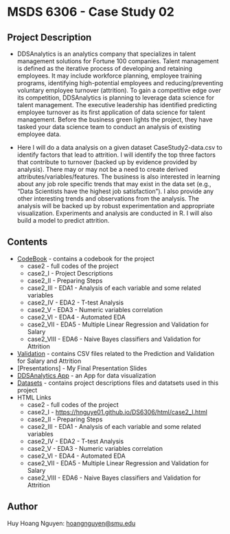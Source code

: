 # MSDS 6306 - Case Study 02

## Project Description

- DDSAnalytics is an analytics company that specializes in talent management solutions for Fortune 100 companies. Talent management is defined as the iterative process of developing and retaining employees. It may include workforce planning, employee training programs, identifying high-potential employees and reducing/preventing voluntary employee turnover (attrition). To gain a competitive edge over its competition, DDSAnalytics is planning to leverage data science for talent management. The executive leadership has identified predicting employee turnover as its first application of data science for talent management. Before the business green lights the project, they have tasked your data science team to conduct an analysis of existing employee data.   

- Here I will do a data analysis on a given dataset CaseStudy2-data.csv  to identify factors that lead to attrition.  I will identify the top three factors that contribute to turnover (backed up by evidence provided by analysis). There may or may not be a need to create derived attributes/variables/features. The business is also interested in learning about any job role specific trends that may exist in the data set (e.g., “Data Scientists have the highest job satisfaction”). I also provide any other interesting trends and observations from the analysis. The analysis will be backed up by robust experimentation and appropriate visualization. Experiments and analysis  are conducted in R. I will also build a model to predict attrition.   


## Contents
* [CodeBook] - contains a codebook for the project   
  - case2 - full codes of the project  
  - case2_I - Project Descriptions   
  - case2_II - Preparing Steps  
  - case2_III - EDA1 - Analysis of each variable and some related variables   
  - case2_IV - EDA2 - T-test Analysis   
  - case2_V - EDA3 - Numeric variables correlation  
  - case2_VI - EDA4 - Automated EDA  
  - case2_VII - EDA5 - Multiple Linear Regression and Validation for Salary  
  - case2_VIII - EDA6 - Naive Bayes classifiers and Validation for Attrition 
* [Validation] - contains CSV files related to the Prediction and Validation for Salary and Attrition  
* [Presentations] - My Final Presentation Slides 
* [DDSAnalytics App] - an App for data visualization 
* [Datasets] - contains project descriptions files and datatsets used in this project 
* HTML Links
  - case2 - full codes of the project  
  - case2_I - https://hnguye01.github.io/DS6306/html/case2_I.html
  - case2_II - Preparing Steps  
  - case2_III - EDA1 - Analysis of each variable and some related variables   
  - case2_IV - EDA2 - T-test Analysis   
  - case2_V - EDA3 - Numeric variables correlation  
  - case2_VI - EDA4 - Automated EDA  
  - case2_VII - EDA5 - Multiple Linear Regression and Validation for Salary  
  - case2_VIII - EDA6 - Naive Bayes classifiers and Validation for Attrition 

## Author  
Huy Hoang Nguyen: hoangnguyen@smu.edu 

[CodeBook]: <https://github.com/hnguye01/6306two/tree/master/Codes>  
[Validation]: <https://github.com/hnguye01/6306two/tree/master/Validation%20>
[DDSAnalytics App]: < https://hnguye01.shinyapps.io/DDSAnalyticsApp/>
[Datasets]: <https://github.com/hnguye01/6306two/tree/master/Datasets>


